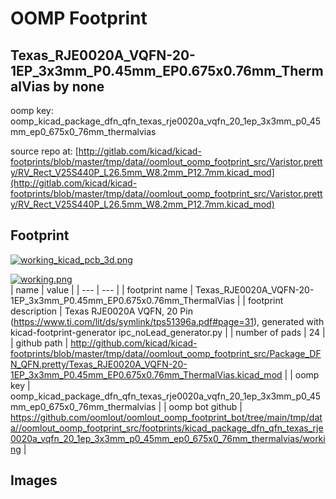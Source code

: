 # OOMP Footprint  
## Texas_RJE0020A_VQFN-20-1EP_3x3mm_P0.45mm_EP0.675x0.76mm_ThermalVias  by none  
  
oomp key: oomp_kicad_package_dfn_qfn_texas_rje0020a_vqfn_20_1ep_3x3mm_p0_45mm_ep0_675x0_76mm_thermalvias  
  
source repo at: [http://gitlab.com/kicad/kicad-footprints/blob/master/tmp/data//oomlout_oomp_footprint_src/Varistor.pretty/RV_Rect_V25S440P_L26.5mm_W8.2mm_P12.7mm.kicad_mod](http://gitlab.com/kicad/kicad-footprints/blob/master/tmp/data//oomlout_oomp_footprint_src/Varistor.pretty/RV_Rect_V25S440P_L26.5mm_W8.2mm_P12.7mm.kicad_mod)  
## Footprint  
  
[![working_kicad_pcb_3d.png](working_kicad_pcb_3d_600.png)](working_kicad_pcb_3d.png)  
  
[![working.png](working_600.png)](working.png)  
| name | value | 
| --- | --- | 
| footprint name | Texas_RJE0020A_VQFN-20-1EP_3x3mm_P0.45mm_EP0.675x0.76mm_ThermalVias | 
| footprint description | Texas RJE0020A VQFN, 20 Pin (https://www.ti.com/lit/ds/symlink/tps51396a.pdf#page=31), generated with kicad-footprint-generator ipc_noLead_generator.py | 
| number of pads | 24 | 
| github path | http://github.com/kicad/kicad-footprints/blob/master/tmp/data//oomlout_oomp_footprint_src/Package_DFN_QFN.pretty/Texas_RJE0020A_VQFN-20-1EP_3x3mm_P0.45mm_EP0.675x0.76mm_ThermalVias.kicad_mod | 
| oomp key | oomp_kicad_package_dfn_qfn_texas_rje0020a_vqfn_20_1ep_3x3mm_p0_45mm_ep0_675x0_76mm_thermalvias | 
| oomp bot github | https://github.com/oomlout/oomlout_oomp_footprint_bot/tree/main/tmp/data//oomlout_oomp_footprint_src/footprints/kicad_package_dfn_qfn_texas_rje0020a_vqfn_20_1ep_3x3mm_p0_45mm_ep0_675x0_76mm_thermalvias/working | 
## Images  
